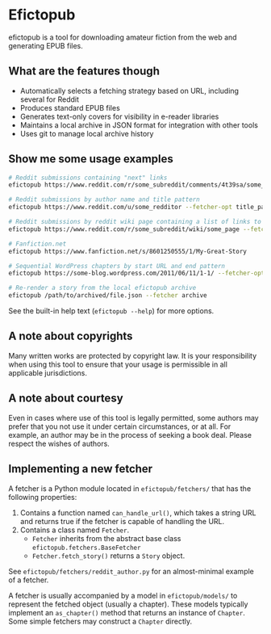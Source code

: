 # Efictopub

efictopub is a tool for downloading amateur fiction from the web and generating EPUB
files.

## What are the features though

* Automatically selects a fetching strategy based on URL, including several for Reddit
* Produces standard EPUB files
* Generates text-only covers for visibility in e-reader libraries
* Maintains a local archive in JSON format for integration with other tools
* Uses git to manage local archive history

## Show me some usage examples

```sh
# Reddit submissions containing "next" links
efictopub https://www.reddit.com/r/some_subreddit/comments/4t39sa/some_submission_title/ --fetcher-opt title="My Great Story"

# Reddit submissions by author name and title pattern
efictopub https://www.reddit.com/u/some_redditor --fetcher-opt title_pattern="My Great Story" --fetcher-opt title="My Great Story"

# Reddit submissions by reddit wiki page containing a list of links to chapters
efictopub https://www.reddit.com/r/some_subreddit/wiki/some_page --fetcher-opt title="My Great Story"

# Fanfiction.net
efictopub https://www.fanfiction.net/s/8601250555/1/My-Great-Story

# Sequential WordPress chapters by start URL and end pattern
efictopub https://some-blog.wordpress.com/2011/06/11/1-1/ --fetcher-opt last_chapter_pattern="2013/11/19/interlude-end" --fetcher-opt title="My Great Story"

# Re-render a story from the local efictopub archive
efictopub /path/to/archived/file.json --fetcher archive
```

See the built-in help text (`efictopub --help`) for more options.

## A note about copyrights

Many written works are protected by copyright law. It is your responsibility when
using this tool to ensure that your usage is permissible in all applicable jurisdictions.

## A note about courtesy

Even in cases where use of this tool is legally permitted, some authors may prefer
that you not use it under certain circumstances, or at all. For example, an author
may be in the process of seeking a book deal. Please respect the wishes of authors.

## Implementing a new fetcher

A fetcher is a Python module located in `efictopub/fetchers/` that has the following
properties:

1. Contains a function named `can_handle_url()`, which takes a string URL and returns
   true if the fetcher is capable of handling the URL.
1. Contains a class named `Fetcher`.
      - `Fetcher` inherits from the abstract base class `efictopub.fetchers.BaseFetcher`
      - `Fetcher.fetch_story()` returns a `Story` object.

See `efictopub/fetchers/reddit_author.py` for an almost-minimal example of a fetcher.

A fetcher is usually accompanied by a model in `efictopub/models/` to represent the
fetched object (usually a chapter). These models typically implement an `as_chapter()`
method that returns an instance of `Chapter`. Some simple fetchers may construct
a `Chapter` directly.
